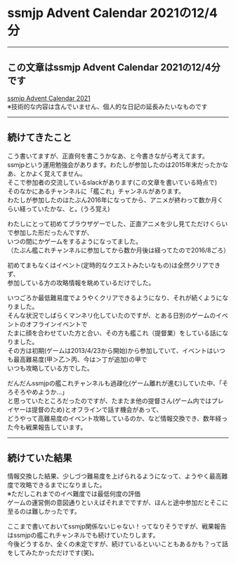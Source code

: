 # ssmjp Advent Calendar 2021の12/4分

----  
## この文章はssmjp Advent Calendar 2021の12/4分です   
[ssmjp Advent Calendar 2021](https://adventar.org/calendars/6215)  
※技術的な内容は含んでいません、個人的な日記の延長みたいなものです   

----  
## 続けてきたこと   
こう書いてますが、正直何を書こうかなあ、と今書きながら考えてます。   
ssmjpという運用勉強会があります。わたしが参加したのは2015年末だったかなあ、とかよく覚えてません。   
そこで参加者の交流しているslackがあります(この文章を書いている時点で)    
そのなかにあるチャンネルに「艦これ」チャンネルがあります。   
わたしが参加したのはたぶん2016年になってから、アニメが終わって数か月くらい経っていたかな、と。(うろ覚え)   
   
わたしにとって初めてブラウザゲーでした、正直アニメを少し見てただけくらいで参加した形だったんですが、   
いつの間にかゲームをするようになってました。   
（たぶん艦これチャンネルに参加してから数か月後は経ってたので2016/8ごろ）   
   
初めてまもなくはイベント(定時的なクエストみたいなもの)は全然クリアできず、   
参加している方の攻略情報を眺めているだけでした。   
   
いつごろか最低難易度でようやくクリアできるようになり、それが続くようになりました。   
そんな状況でしばらくマンネリ化していたのですが、とある日別のゲームのイベントのオフラインイベントで   
たまに顔を合わせていた方と合い、その方も艦これ（提督業）をしている話になりました。   
その方は初期(ゲームは2013/4/23から開始)から参加していて、イベントはいつも最高難易度(甲＞乙＞丙、今は＞丁が追加)の甲で   
いつも攻略している方でした。   
   
だんだんssmjpの艦これチャンネルも過疎化(ゲーム離れが進む)していた中、「そろそろやめようか...」   
と思っていたところだったのですが、たまたま他の提督さん(ゲーム内ではプレイヤーは提督のため)とオフラインで話す機会があって、   
どうやって高難易度のイベント攻略しているのか、など情報交換でき、数年経った今も戦果報告しています。   
   
----  
## 続けていた結果      
情報交換した結果、少しづつ難易度を上げられるようになって、ようやく最高難度で攻略できるまでになりました。   
※ただしこれまでのイベ難度では最低何度の評価   
ゲームの運営側の意図通りといえばそれまでですが、ほんと途中参加だとそこに至るのは難しかったです。   
   
ここまで書いておいてssmjp関係ないじゃない！ってなりそうですが、戦果報告はssmjpの艦これチャンネルでも続けていたりします。   
今後どうするか、全くの未定ですが、続けているといいこともあるかも？って話をしてみたかっただけです(笑)。      
